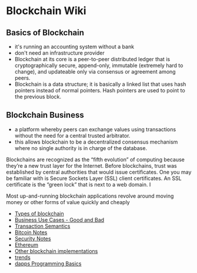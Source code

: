 # Blockchain Wiki

## Basics of Blockchain

* it's running an accounting system without a bank
* don't need an infrastructure provider
* Blockchain at its core is a peer-to-peer distributed ledger that is cryptographically secure, append-only, immutable (extremely hard to change), and updateable only via consensus or agreement among peers.
* Blockchain is a data structure; it is basically a linked list that uses hash pointers instead of normal pointers. Hash pointers are used to point to the previous block.

## Blockchain Business

* a platform whereby peers can exchange values using transactions without the need for a central trusted arbitrator. 
* this allows blockchain to be a decentralized consensus mechanism where no single authority is in charge of the database.

Blockchains are recognized as the “fifth evolution” of computing because they’re a new trust layer for the Internet. Before blockchains, trust was established by central authorities that would issue certificates. One you may be familiar with is Secure Sockets Layer (SSL) client certificates. An SSL certificate is the “green lock” that is next to a web domain. I

Most up-and-running blockchain applications revolve around moving money or other forms of value quickly and cheaply

* [Types of blockchain](types.md)
* [Business Use Cases - Good and Bad](use-cases.md)
* [Transaction Semantics](transactions.md)
* [Bitcoin Notes](bitcoin.md)
* [Security Notes](security.md)  
* [Ethereum](ethereum.md)
* [Other blockchain implementations](others.md)
* [trends](trends.md)
* [dapps Programming Basics](dapps.md)

